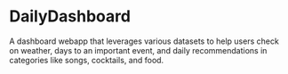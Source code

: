 # DailyDashboard
A dashboard webapp that leverages various datasets to help users check on weather, days to an important event, and daily recommendations in categories like songs, cocktails, and food. 
